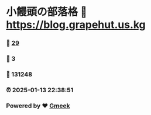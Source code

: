 # 小饅頭の部落格 :link: https://blog.grapehut.us.kg 
### :page_facing_up: [29](https://blog.grapehut.us.kg/tag.html) 
### :speech_balloon: 3 
### :hibiscus: 131248 
### :alarm_clock: 2025-01-13 22:38:51 
### Powered by :heart: [Gmeek](https://github.com/Meekdai/Gmeek)
